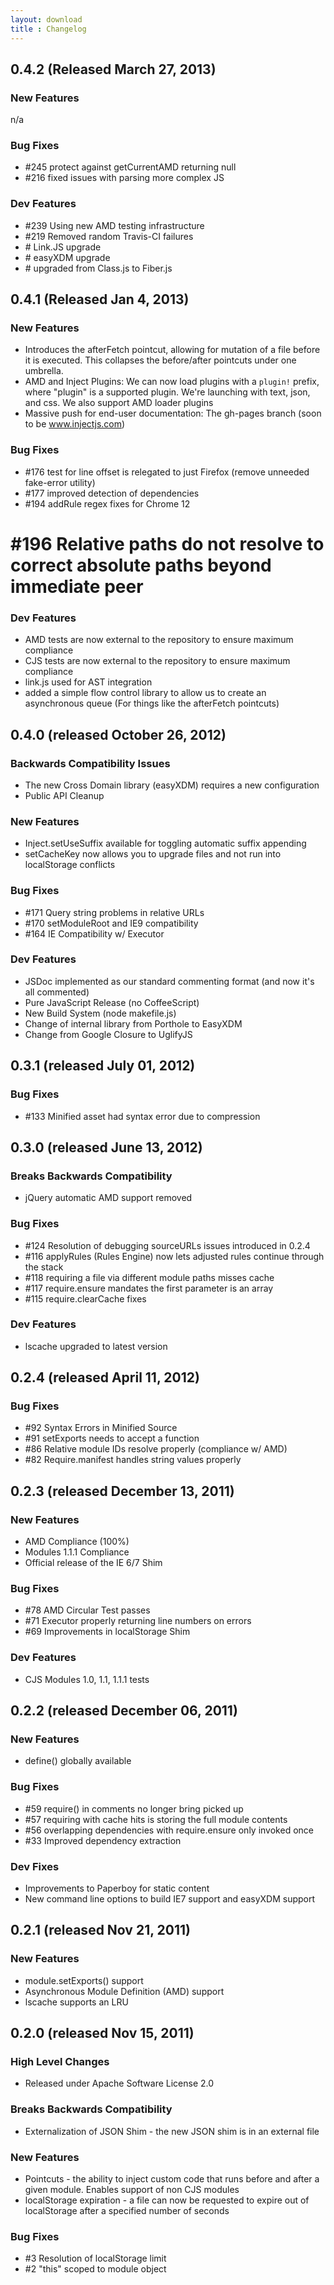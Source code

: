 ```yaml
---
layout: download
title : Changelog
---
```


## 0.4.2 (Released March 27, 2013)
### New Features
n/a

### Bug Fixes
* \#245 protect against getCurrentAMD returning null
* \#216 fixed issues with parsing more complex JS

### Dev Features
* \#239 Using new AMD testing infrastructure
* \#219 Removed random Travis-CI failures
* \# Link.JS upgrade
* \# easyXDM upgrade
* \# upgraded from Class.js to Fiber.js

## 0.4.1 (Released Jan 4, 2013)
### New Features
* Introduces the afterFetch pointcut, allowing for mutation of a file before it is executed. This collapses the before/after pointcuts under one umbrella.
* AMD and Inject Plugins: We can now load plugins with a `plugin!` prefix, where "plugin" is a supported plugin. We're launching with text, json, and css. We also support AMD loader plugins
* Massive push for end-user documentation: The gh-pages branch (soon to be www.injectjs.com)

### Bug Fixes
* \#176 test for line offset is relegated to just Firefox (remove unneeded fake-error utility)
* \#177 improved detection of dependencies
* \#194 addRule regex fixes for Chrome 12
# \#196 Relative paths do not resolve to correct absolute paths beyond immediate peer

### Dev Features
* AMD tests are now external to the repository to ensure maximum compliance
* CJS tests are now external to the repository to ensure maximum compliance
* link.js used for AST integration
* added a simple flow control library to allow us to create an asynchronous queue (For things like the afterFetch pointcuts)

## 0.4.0 (released October 26, 2012)

### Backwards Compatibility Issues
* The new Cross Domain library (easyXDM) requires a new configuration
* Public API Cleanup

### New Features
* Inject.setUseSuffix available for toggling automatic suffix appending
* setCacheKey now allows you to upgrade files and not run into localStorage conflicts

### Bug Fixes
* \#171 Query string problems in relative URLs  
* \#170 setModuleRoot and IE9 compatibility  
* \#164 IE Compatibility w/ Executor  

### Dev Features
* JSDoc implemented as our standard commenting format (and now it's all commented)
* Pure JavaScript Release (no CoffeeScript)
* New Build System (node makefile.js)
* Change of internal library from Porthole to EasyXDM
* Change from Google Closure to UglifyJS

## 0.3.1 (released July 01, 2012)

### Bug Fixes
* \#133 Minified asset had syntax error due to compression  

## 0.3.0 (released June 13, 2012)

### Breaks Backwards Compatibility
* jQuery automatic AMD support removed

### Bug Fixes
* \#124 Resolution of debugging sourceURLs issues introduced in 0.2.4
* \#116 applyRules (Rules Engine) now lets adjusted rules continue through the stack
* \#118 requiring a file via different module paths misses cache  
* \#117 require.ensure mandates the first parameter is an array  
* \#115 require.clearCache fixes  

### Dev Features
* lscache upgraded to latest version

## 0.2.4 (released April 11, 2012)

### Bug Fixes
* \#92 Syntax Errors in Minified Source  
* \#91 setExports needs to accept a function  
* \#86 Relative module IDs resolve properly (compliance w/ AMD)  
* \#82 Require.manifest handles string values properly  

## 0.2.3 (released December 13, 2011)

### New Features
* AMD Compliance (100%)
* Modules 1.1.1 Compliance
* Official release of the IE 6/7 Shim

### Bug Fixes
* \#78 AMD Circular Test passes  
* \#71 Executor properly returning line numbers on errors  
* \#69 Improvements in localStorage Shim  

### Dev Features
* CJS Modules 1.0, 1.1, 1.1.1 tests

## 0.2.2 (released December 06, 2011)

### New Features
* define() globally available

### Bug Fixes
* \#59 require() in comments no longer bring picked up  
* \#57 requiring with cache hits is storing the full module contents  
* \#56 overlapping dependencies with require.ensure only invoked once  
* \#33 Improved dependency extraction  

### Dev Fixes
* Improvements to Paperboy for static content
* New command line options to build IE7 support and easyXDM support

## 0.2.1 (released Nov 21, 2011)

### New Features
* module.setExports() support
* Asynchronous Module Definition (AMD) support
* lscache supports an LRU

## 0.2.0 (released Nov 15, 2011)

### High Level Changes
* Released under Apache Software License 2.0

### Breaks Backwards Compatibility
* Externalization of JSON Shim - the new JSON shim is in an external file

### New Features
* Pointcuts - the ability to inject custom code that runs before and after a given module. Enables support of non CJS modules
* localStorage expiration - a file can now be requested to expire out of localStorage after a specified number of seconds

### Bug Fixes
* \#3 Resolution of localStorage limit  
* \#2 "this" scoped to module object  